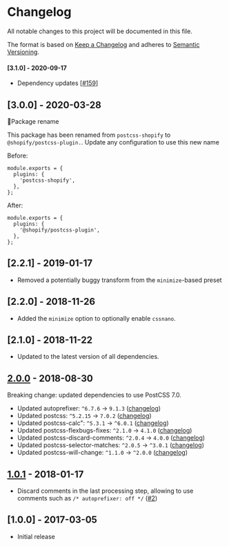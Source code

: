 # Changelog

All notable changes to this project will be documented in this file.

The format is based on [Keep a Changelog](http://keepachangelog.com/en/1.0.0/)
and adheres to [Semantic Versioning](http://semver.org/spec/v2.0.0.html).

<!-- ## [Unreleased] -->

#### [3.1.0] - 2020-09-17

- Dependency updates [[#159](https://github.com/Shopify/web-foundations/pull/159)]

## [3.0.0] - 2020-03-28

🚨Package rename

This package has been renamed from `postcss-shopify` to `@shopify/postcss-plugin.`. Update any configuration to use this new name

Before:

```
module.exports = {
  plugins: {
    'postcss-shopify',
  },
};
```

After:

```
module.exports = {
  plugins: {
    '@shopify/postcss-plugin',
  },
};
```

## [2.2.1] - 2019-01-17

- Removed a potentially buggy transform from the `minimize`-based preset

## [2.2.0] - 2018-11-26

- Added the `minimize` option to optionally enable `cssnano`.

## [2.1.0] - 2018-11-22

- Updated to the latest version of all dependencies.

## [2.0.0] - 2018-08-30

Breaking change: updated dependencies to use PostCSS 7.0.

- Updated autoprefixer: `^6.7.6` -> `9.1.3` ([changelog](https://github.com/postcss/autoprefixer/blob/master/CHANGELOG.md))
- Updated postcss: `^5.2.15` -> `7.0.2` ([changelog](https://github.com/postcss/postcss/blob/master/CHANGELOG.md))
- Updated postcss-calc": `^5.3.1` -> `^6.0.1` ([changelog](https://github.com/postcss/postcss-calc/blob/master/CHANGELOG.md))
- Updated postcss-flexbugs-fixes: `^2.1.0` -> `4.1.0` ([changelog](https://github.com/luisrudge/postcss-flexbugs-fixes/blob/master/CHANGELOG.md))
- Updated postcss-discard-comments: `^2.0.4` -> `4.0.0` ([changelog](https://github.com/cssnano/cssnano/blob/master/packages/postcss-discard-comments/CHANGELOG.md))
- Updated postcss-selector-matches: `^2.0.5` -> `^3.0.1` ([changelog](https://github.com/postcss/postcss-selector-matches/blob/master/CHANGELOG.md))
- Updated postcss-will-change: `^1.1.0` -> `^2.0.0` ([changelog](https://github.com/postcss/postcss-will-change/blob/master/CHANGELOG.md))

## [1.0.1] - 2018-01-17

- Discard comments in the last processing step, allowing to use comments such as `/* autoprefixer: off */` ([#2](https://github.com/Shopify/postcss-shopify/pull/2))

## [1.0.0] - 2017-03-05

- Initial release

[Unreleased]: https://github.com/Shopify/postcss-shopify/compare/v2.0.0...master
[2.0.0]: https://github.com/Shopify/postcss-shopify/compare/v1.0.1...v2.0.0
[1.0.1]: https://github.com/Shopify/postcss-shopify/compare/v1.0.0...v1.0.1
